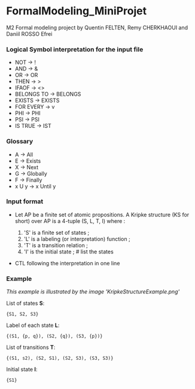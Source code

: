 # FormalModeling_MiniProjet

M2 Formal modeling project by Quentin FELTEN, Remy CHERKHAOUI and Daniil ROSSO
Efrei

### Logical Symbol interpretation for the input file

- NOT → !
- AND → &
- OR → OR
- THEN → >
- IFAOF → <>
- BELONGS TO → BELONGS
- EXISTS → EXISTS
- FOR EVERY → v
- PHI → PHI
- PSI → PSI
- IS TRUE → IST

### Glossary

- A → All
- E → Exists
- X → Next
- G → Globally
- F → Finally
- x U y → x Until y

### Input format

- Let AP be a finite set of atomic propositions. A Kripke structure (KS for short) over AP is a 4-tuple (S, L, T, I) where :

  1. 'S' is a finite set of states ;
  2. 'L' is a labeling (or interpretation) function ;
  3. 'T' is a transition relation ;
  4. 'I' is the initial state ; # list the states

- CTL following the interpretation in one line

### Example

_This example is illustrated by the image 'KripkeStructureExample.png'_

List of states **S**:

`{S1, S2, S3}`

Label of each state **L**:

`{(S1, {p, q}), (S2, {q}), (S3, {p})}`

List of transitions **T**:

`{(S1, s2), (S2, S1), (S2, S3), (S3, S3)}`

Initial state **I**:

`{S1}`
